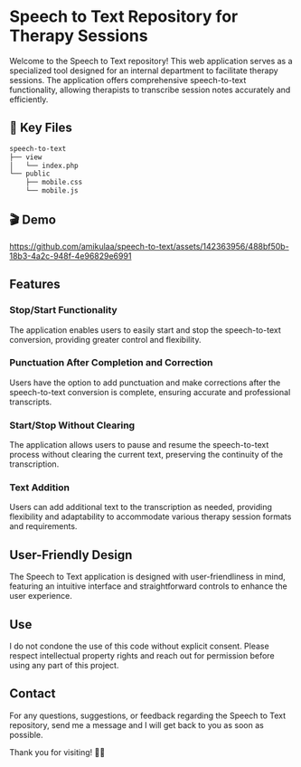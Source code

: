 # Speech to Text Repository for Therapy Sessions

Welcome to the Speech to Text repository! This web application serves as a specialized tool designed for an internal department to facilitate therapy sessions. The application offers comprehensive speech-to-text functionality, allowing therapists to transcribe session notes accurately and efficiently.

## 📌 Key Files
```md
speech-to-text
├── view
│   └── index.php
└── public
    ├── mobile.css
    └── mobile.js
```

## 🎬 Demo
https://github.com/amikulaa/speech-to-text/assets/142363956/488bf50b-18b3-4a2c-948f-4e96829e6991

## Features

### Stop/Start Functionality
The application enables users to easily start and stop the speech-to-text conversion, providing greater control and flexibility.

### Punctuation After Completion and Correction
Users have the option to add punctuation and make corrections after the speech-to-text conversion is complete, ensuring accurate and professional transcripts.

### Start/Stop Without Clearing
The application allows users to pause and resume the speech-to-text process without clearing the current text, preserving the continuity of the transcription.

### Text Addition
Users can add additional text to the transcription as needed, providing flexibility and adaptability to accommodate various therapy session formats and requirements.

## User-Friendly Design
The Speech to Text application is designed with user-friendliness in mind, featuring an intuitive interface and straightforward controls to enhance the user experience.

## Use
I do not condone the use of this code without explicit consent. Please respect intellectual property rights and reach out for permission before using any part of this project.

## Contact
For any questions, suggestions, or feedback regarding the Speech to Text repository, send me a message and I will get back to you as soon as possible.

Thank you for visiting! 👩‍💻
